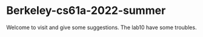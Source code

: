 # Berkeley-cs61a-2022-summer
Welcome to visit and give some suggestions. The lab10 have some troubles.
